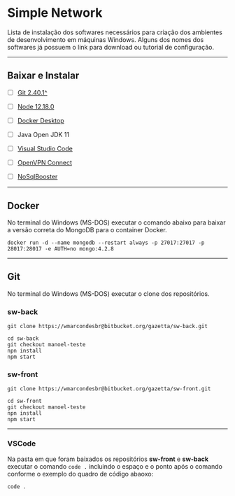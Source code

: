 # Simple Network

Lista de instalação dos softwares necessários para criação dos ambientes de desenvolvimento em máquinas Windows. Alguns dos nomes dos softwares já possuem o link para download ou tutorial de configuração.

---

## Baixar e Instalar

- [ ] [Git 2.40.1^](https://github.com/git-for-windows/git/releases/download/v2.40.1.windows.1/Git-2.40.1-64-bit.exe)

- [ ] [Node 12.18.0](https://fabiojanio.medium.com/nvm-gerencie-m%C3%BAltiplas-instala%C3%A7%C3%B5es-do-node-js-6fcd0f13aaf7)

- [ ] [Docker Desktop](https://desktop.docker.com/win/main/amd64/Docker%20Desktop%20Installer.exe)

- [ ] Java Open JDK 11

- [ ] [Visual Studio Code](https://code.visualstudio.com/docs/?dv=win)

- [ ] [OpenVPN Connect](https://openvpn.net/downloads/openvpn-connect-v3-windows.msi)

- [ ] [NoSqlBooster](https://s3.nosqlbooster.com/download/releasesv8/nosqlbooster4mongo-8.0.9.exe)

---

## Docker

No terminal do Windows (MS-DOS) executar o comando abaixo para baixar a versão correta do MongoDB para o container Docker.

```shell
docker run -d --name mongodb --restart always -p 27017:27017 -p 28017:28017 -e AUTH=no mongo:4.2.8
```

---

## Git

No terminal do Windows (MS-DOS) executar o clone dos repositórios.

### sw-back

```shell
git clone https://wmarcondesbr@bitbucket.org/gazetta/sw-back.git
```

```shell
cd sw-back
git checkout manoel-teste
npn install
npm start
```

### sw-front

```shell
git clone https://wmarcondesbr@bitbucket.org/gazetta/sw-front.git
```

```shell
cd sw-front
git checkout manoel-teste
npn install
npm start
```

---

### VSCode

Na pasta em que foram baixados os repositórios **sw-front** e **sw-back** executar o comando `code .` incluindo o espaço e o ponto após o comando conforme o exemplo do quadro de código abaoxo:

```shell
code .
```
